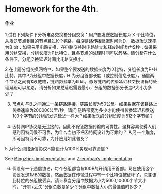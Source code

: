 # Homework for the 4th.

#### 作业
1.试在下列条件下分析电路交换和分组交换：用户要发送数据长度为 X 个比特位， 从发送节点到目的节点经过K个链路，每段链路传播延迟时间为D， 数据发送速率为B bit；如果采用电路交换，在电路交换时电路建立和释放时间均为S秒；如果采用分组交换，分组长度为P比特位，且各节点的处理时间可以忽略。请分析在什么条件下，分组交换延迟时间比电路交换小。

2 在上题分组交换网络中，如果整个要发送的数据长度为 X比特，分组长度为P+H 比特，其中P为分组中数据长度，H 为分组首部长度（或控制信息长度），通信两个节点之间有K段链路，链路数据率为B bit，假设链路的传播延迟和交换设备的处理延迟可以忽略，请分析如果总延迟需要最小，分组的数据部分长度P大小为多少？


3. 节点A 与B 之间通过一条链路连接，链路长度为50公里。如果数据在该链路上传播速率为200000公里/秒，请问 链路带宽为多少才能使得传播延迟和发送100个字节的分组的发送延迟一样大？如果发送的分组长度为512个字节呢？


4. 因特网IP协议是无连接的，因此不保证数据传输的可靠性。这样容易使得人们感到因特网很不可靠，为什么当初不把因特网设计为可靠的？ 从另一个角度，即可因特网不可靠，为什应用如此普及？

5 为什么网络通信协议不能设计为100%实现可靠通信？

See [Mingzhe's implementation](https://github.com/DuNGEOnmassster/Computer_Network_Homework/tree/mingzhe/Homework4) and [Zhengbao's implementation](https://github.com/DuNGEOnmassster/Computer_Network_Homework/tree/zhengbao/Homework4)

6. 假设有一个通信协议，每个分组都含有100B的开销用于首部。现在使用这个协议发送1MB的数据，然而数据在传输过程中有一个比特位被破坏了，包含该比特位的分组被丢弃。请计算当分组中数据大小为5000,10000字节大小时，“开销+丢失”分组总数是多少？分组中数据大小的最佳值时多少？

